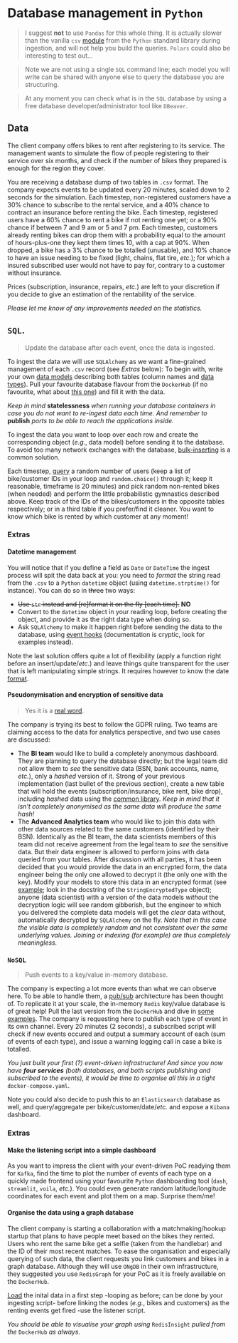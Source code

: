 # Database management in `Python`

> I suggest **not** to use `Pandas` for this whole thing. It is actually slower than the vanilla `csv` [module](https://docs.python.org/3/library/csv.html) from the `Python` standard library during ingestion, and will not help you build the queries. `Polars` could also be interesting to test out...

> Note we are not using a single `SQL` command line; each model you will write can be shared with anyone else to query the database you are structuring.

> At any moment you can check what is in the `SQL` database by using a free database developer/administrator tool like `DBeaver`.

## Data

The client company offers bikes to rent after registering to its service. The management wants to simulate the flow of people registering to their service over six months, and check if the number of bikes they prepared is enough for the region they cover.

You are receiving a database dump of two tables in `.csv` format. The company expects events to be updated every 20 minutes, scaled down to 2 seconds for the simulation. Each timestep, non-registered customers have a 30% chance to subscribe to the rental service, and a 40% chance to contract an insurance before renting the bike. Each timestep, registered users have a 60% chance to rent a bike if not renting one yet; or a 90% chance if between 7 and 9 am or 5 and 7 pm. Each timestep, customers already renting bikes can drop them with a probability equal to the amount of hours-plus-one they kept them times 10, with a cap at 90%. When dropped, a bike has a 3% chance to be totalled (unusable), and 10% chance to have an issue needing to be fixed (light, chains, flat tire, _etc._); for which a insured subscribed user would not have to pay for, contrary to a customer without insurance.

Prices (subscription, insurance, repairs, _etc._) are left to your discretion if you decide to give an estimation of the rentability of the service.

_Please let me know of any improvements needed on the statistics._

## `SQL`.

> Update the database after each event, once the data is ingested.

To ingest the data we will use `SQLAlchemy` as we want a fine-grained management of each `.csv` record (see _Extras_ below): To begin with, write your own [data models](https://docs.sqlalchemy.org/en/13/orm/extensions/declarative/basic_use.html) describing both tables (column names and [data types](https://docs.sqlalchemy.org/en/13/core/type_basics.html)). Pull your favourite database flavour from the `DockerHub` (if no favourite, what about [this one](https://hub.docker.com/_/postgres)) and fill it with the data.

_Keep in mind_ **statelessness** _when running your database containers in case you do not want to re-ingest data each time. And remember to_ **publish** _ports to be able to reach the applications inside._

To ingest the data you want to loop over each row and create the corresponding object (_e.g._, data model) before sending it to the database. To avoid too many network exchanges with the database, [bulk-inserting](https://docs.sqlalchemy.org/en/13/_modules/examples/performance/bulk_inserts.html) is a common solution.

Each timestep, [query](https://docs.sqlalchemy.org/en/13/orm/tutorial.html#querying) a random number of users (keep a list of bike/customer IDs in your loop and `random.choice()` through it; keep it reasonable, timeframe is 20 minutes) and pick random non-rented bikes (when needed) and perform the little probabilistic gymnastics described above. Keep track of the IDs of the bikes/customers in the opposite tables respectively; or in a third table if you prefer/find it cleaner. You want to know which bike is rented by which customer at any moment!

### Extras

#### Datetime management

You will notice that if you define a field as `Date` or `DateTime` the ingest process will spit the data back at you: you need to _format_ the string read from the `.csv` to a `Python` `datetime` object (using `datetime.strptime()` for instance). You can do so in ~~three~~ two ways:

* ~~Use `str` instead and [re]format it on the fly [each time].~~ **NO**
* Convert to the `datetime` object in your reading loop, before creating the object, and provide it as the right data type when doing so.
* Ask `SQLAlchemy` to make it happen right before sending the data to the database, using [event hooks](https://stackoverflow.com/a/12513904) (documentation is cryptic, look for examples instead).

Note the last solution offers quite a lot of flexibility (apply a function right before an insert/update/_etc._) and leave things quite transparent for the user that is left manipulating simple strings. It requires however to know the date [format](https://strftime.org/).

#### Pseudonymisation and encryption of sensitive data

> Yes it is a [real word](https://en.wikipedia.org/wiki/Pseudonymization).

The company is trying its best to follow the GDPR ruling. Two teams are claiming access to the data for analytics perspective, and two use cases are discussed:

* The **BI team** would like to build a completely anonymous dashboard. They are planning to query the database directly; but the legal team did not allow them to _see_ the sensitive data (BSN, bank accounts, name, _etc._), only a _hashed_ version of it. Strong of your previous implementation (last bullet of the previous section), create a new table that will hold the events (subscription/insurance, bike rent, bike drop), including _hashed_ data using the [common library](https://docs.python.org/3/library/hashlib.html). _Keep in mind that it isn't completely anonymised as the same data will produce the same hash!_
* The **Advanced Analytics team** who would like to join this data with other data sources related to the same customers (identified by their BSN). Identically as the BI team, the data scientists members of this team did not receive agreement from the legal team to _see_ the sensitive data. But their data engineer is allowed to perform joins with data queried from your tables. After discussion with all parties, it has been decided that you would provide the data in an encrypted form, the data engineer being the only one allowed to decrypt it (the only one with the key). Modify your models to store this data in an encrypted format (see [example](https://sqlalchemy-utils.readthedocs.io/en/latest/_modules/sqlalchemy_utils/types/encrypted/encrypted_type.html); look in the docstring of the `StringEncryptedType` object); anyone (data scientist) with a version of the data models _without_ the decryption logic will see random gibberish, but the engineer to which you delivered the complete data models will get the _clear_ data without, automatically decrypted by `SQLAlchemy` on the fly. _Note that in this case the visible data is completely random and_ not _consistent over the same underlying values. Joining or indexing (for example) are thus completely meaningless._

### `NoSQL`

> Push events to a key/value in-memory database.

The company is expecting a lot more events than what we can observe here. To be able to handle them, a [pub/sub](https://en.wikipedia.org/wiki/Publish%E2%80%93subscribe_pattern) architecture has been thought of. To replicate it at your scale, the in-memory `Redis` key/value database is of great help! Pull the last version from the `DockerHub` and dive in [some examples](https://kb.objectrocket.com/redis/basic-redis-usage-example-part-1-exploring-pub-sub-with-redis-python-583). The company is requesting here to publish each type of event in its own channel. Every 20 minutes (2 seconds), a subscribed script will check if new events occured and output a summary account of each (sum of events of each type), and issue a warning logging call in case a bike is totalled.

_You just built your first (?) event-driven infrastructure! And since you now have **four services** (both databases, and both scripts publishing and subscribed to the events), it would be time to organise all this in a tight_ `docker-compose.yaml`.

Note you could also decide to push this to an `Elasticsearch` database as well, and query/aggregate per bike/customer/date/_etc._ and expose a `Kibana` dashboard.

### Extras

#### Make the listening script into a simple dashboard

As you want to impress the client with your event-driven PoC readying them for `Kafka`, find the time to plot the number of events of each type on a quickly made frontend using your favourite `Python` dashboarding tool (`dash`, `streamlit`, `voila`, _etc._). You could even generate random latitude/longitude coordinates for each event and plot them on a map. Surprise them/me!

#### Organise the data using a graph database

The client company is starting a collaboration with a matchmaking/hookup startup that plans to have people meet based on the bikes they rented. Users who rent the same bike get a selfie (taken from the handlebar) and the ID of their most recent matches. To ease the organisation and especially querying of such data, the client requests you link customers and bikes in a graph database. Although they will use `ONgDB` in their own infrastructure, they suggested you use `RedisGraph` for your PoC as it is freely available on the `DockerHub`.

[Load](https://github.com/RedisGraph/redisgraph-py) the inital data in a first step -looping as before; can be done by your ingesting script- before linking the nodes (_e.g._, bikes and customers) as the renting events get fired -use the listener script.

_You should be able to visualise your graph using_ `RedisInsight` _pulled from the_ `DockerHub` _as always._
